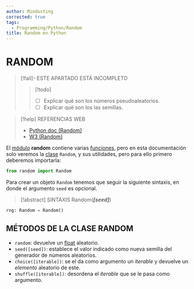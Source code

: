 ```yaml
---
author: Mindusting
corrected: true
tags:
  - Programming/Python/Random
title: Random en Python
---
```


# RANDOM

> [!fail]- ESTE APARTADO ESTÁ INCOMPLETO
> > [!todo]
> > - [ ] Explicar qué son los números pseudoaleatorios.
> > - [ ] Explicar qué son los las semillas.

> [!help] REFERENCIAS WEB
> - [Python doc (Random)](https://docs.python.org/es/3/library/random.html)
> - [W3 (Random)](https://www.w3schools.com/python/module_random.asp)

El [módulo](py_module.md) **random** contiene varias [funciones](py_function.md), pero en esta documentación solo veremos la [clase](py_class.md) `Random`, y sus utilidades, pero para ello primero deberemos importarla:

```python
from random import Random
```

Para crear un objeto `Random` tenemos que seguir la siguiente sintaxis, en donde el argumento `seed` es opcional.

> [!abstract] SINTAXIS
> Random(***\[seed]***)

```python
rng: Random = Random()
```

## MÉTODOS DE LA CLASE RANDOM

- `random`: devuelve un [float](py_float.md) aleatorio.
- `seed([seed])`: establece el valor indicado como nueva semilla del generador de números aleatorios.
- `choice([iterable])`: se el da como argumento un *iterable* y devuelve un *elemento* aleatorio de este.
- `shuffle([iterable])`: desordena el *iterable* que se le pasa como argumento.

